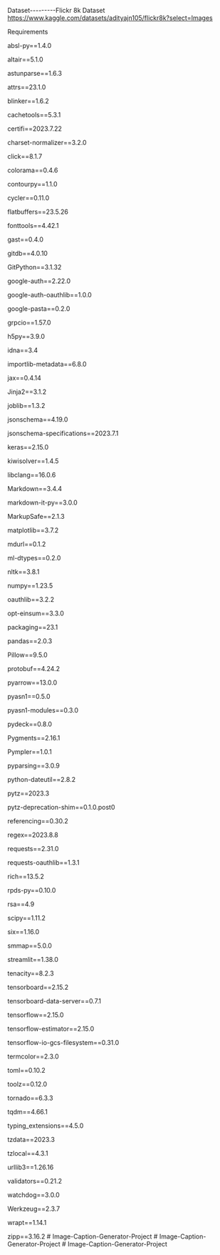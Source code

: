Dataset---------Flickr 8k Dataset
https://www.kaggle.com/datasets/adityajn105/flickr8k?select=Images


Requirements

absl-py==1.4.0

altair==5.1.0

astunparse==1.6.3

attrs==23.1.0

blinker==1.6.2

cachetools==5.3.1

certifi==2023.7.22

charset-normalizer==3.2.0

click==8.1.7

colorama==0.4.6

contourpy==1.1.0

cycler==0.11.0

flatbuffers==23.5.26

fonttools==4.42.1

gast==0.4.0

gitdb==4.0.10

GitPython==3.1.32

google-auth==2.22.0

google-auth-oauthlib==1.0.0

google-pasta==0.2.0

grpcio==1.57.0

h5py==3.9.0

idna==3.4

importlib-metadata==6.8.0

jax==0.4.14


Jinja2==3.1.2

joblib==1.3.2

jsonschema==4.19.0

jsonschema-specifications==2023.7.1

keras==2.15.0

kiwisolver==1.4.5

libclang==16.0.6

Markdown==3.4.4


markdown-it-py==3.0.0

MarkupSafe==2.1.3

matplotlib==3.7.2

mdurl==0.1.2

ml-dtypes==0.2.0

nltk==3.8.1

numpy==1.23.5

oauthlib==3.2.2

opt-einsum==3.3.0

packaging==23.1

pandas==2.0.3

Pillow==9.5.0

protobuf==4.24.2

pyarrow==13.0.0

pyasn1==0.5.0

pyasn1-modules==0.3.0

pydeck==0.8.0

Pygments==2.16.1

Pympler==1.0.1

pyparsing==3.0.9

python-dateutil==2.8.2

pytz==2023.3

pytz-deprecation-shim==0.1.0.post0

referencing==0.30.2

regex==2023.8.8

requests==2.31.0

requests-oauthlib==1.3.1

rich==13.5.2

rpds-py==0.10.0

rsa==4.9

scipy==1.11.2

six==1.16.0

smmap==5.0.0

streamlit==1.38.0

tenacity==8.2.3

tensorboard==2.15.2

tensorboard-data-server==0.7.1

tensorflow==2.15.0

tensorflow-estimator==2.15.0

tensorflow-io-gcs-filesystem==0.31.0

termcolor==2.3.0

toml==0.10.2

toolz==0.12.0

tornado==6.3.3

tqdm==4.66.1

typing_extensions==4.5.0

tzdata==2023.3

tzlocal==4.3.1

urllib3==1.26.16

validators==0.21.2

watchdog==3.0.0

Werkzeug==2.3.7

wrapt==1.14.1

zipp==3.16.2
#   I m a g e - C a p t i o n - G e n e r a t o r - P r o j e c t  
 #   I m a g e - C a p t i o n - G e n e r a t o r - P r o j e c t  
 #   I m a g e - C a p t i o n - G e n e r a t o r - P r o j e c t  
 